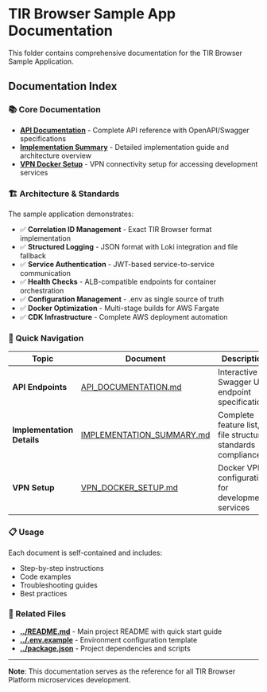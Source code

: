 # TIR Browser Sample App Documentation

This folder contains comprehensive documentation for the TIR Browser Sample Application.

## Documentation Index

### 📚 Core Documentation

- **[API Documentation](API_DOCUMENTATION.md)** - Complete API reference with OpenAPI/Swagger specifications
- **[Implementation Summary](IMPLEMENTATION_SUMMARY.md)** - Detailed implementation guide and architecture overview
- **[VPN Docker Setup](VPN_DOCKER_SETUP.md)** - VPN connectivity setup for accessing development services

### 🏗️ Architecture & Standards

The sample application demonstrates:

- ✅ **Correlation ID Management** - Exact TIR Browser format implementation
- ✅ **Structured Logging** - JSON format with Loki integration and file fallback
- ✅ **Service Authentication** - JWT-based service-to-service communication
- ✅ **Health Checks** - ALB-compatible endpoints for container orchestration
- ✅ **Configuration Management** - .env as single source of truth
- ✅ **Docker Optimization** - Multi-stage builds for AWS Fargate
- ✅ **CDK Infrastructure** - Complete AWS deployment automation

### 🚀 Quick Navigation

| Topic | Document | Description |
|-------|----------|-------------|
| **API Endpoints** | [API_DOCUMENTATION.md](API_DOCUMENTATION.md) | Interactive Swagger UI, endpoint specifications |
| **Implementation Details** | [IMPLEMENTATION_SUMMARY.md](IMPLEMENTATION_SUMMARY.md) | Complete feature list, file structure, standards compliance |
| **VPN Setup** | [VPN_DOCKER_SETUP.md](VPN_DOCKER_SETUP.md) | Docker VPN configuration for development services |

### 📋 Usage

Each document is self-contained and includes:
- Step-by-step instructions
- Code examples
- Troubleshooting guides
- Best practices

### 🔗 Related Files

- **[../README.md](../README.md)** - Main project README with quick start guide
- **[../.env.example](../.env.example)** - Environment configuration template
- **[../package.json](../package.json)** - Project dependencies and scripts

---

**Note**: This documentation serves as the reference for all TIR Browser Platform microservices development.